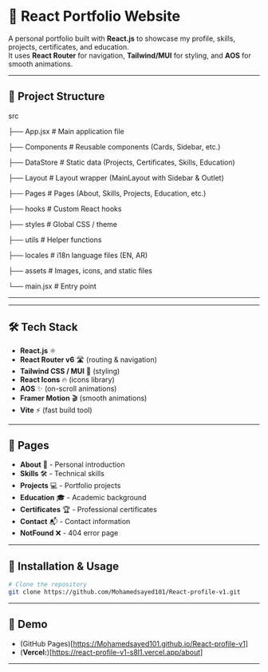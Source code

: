 # 🚀 React Portfolio Website

A personal portfolio built with **React.js** to showcase my profile, skills, projects, certificates, and education.  
It uses **React Router** for navigation, **Tailwind/MUI** for styling, and **AOS** for smooth animations.

---

## 📂 Project Structure

src

├── App.jsx # Main application file

├── Components # Reusable components (Cards, Sidebar, etc.)

├── DataStore # Static data (Projects, Certificates, Skills, Education)

├── Layout # Layout wrapper (MainLayout with Sidebar & Outlet)

├── Pages # Pages (About, Skills, Projects, Education, etc.)

├── hooks # Custom React hooks

├── styles # Global CSS / theme

├── utils # Helper functions

├── locales # i18n language files (EN, AR)

├── assets # Images, icons, and static files

└── main.jsx # Entry point

---

---

## 🛠️ Tech Stack

- **React.js** ⚛️
- **React Router v6** 🛣️ (routing & navigation)
- **Tailwind CSS / MUI** 🎨 (styling)
- **React Icons** 🔥 (icons library)
- **AOS** ✨ (on-scroll animations)
- **Framer Motion** 🎬 (smooth animations)
- **Vite** ⚡ (fast build tool)

---

## 📑 Pages

- **About** 👤 - Personal introduction
- **Skills** 🛠️ - Technical skills
- **Projects** 💻 - Portfolio projects
- **Education** 🎓 - Academic background
- **Certificates** 🏆 - Professional certificates
- **Contact** 📬 - Contact information
- **NotFound** ❌ - 404 error page

---

## 🚀 Installation & Usage

```bash
# Clone the repository
git clone https://github.com/Mohamedsayed101/React-profile-v1.git

```

---

## 🚀 Demo

- (GitHub Pages)[https://Mohamedsayed101.github.io/React-profile-v1]
- (**Vercel:**)[https://react-profile-v1-s8l1.vercel.app/about]

---
